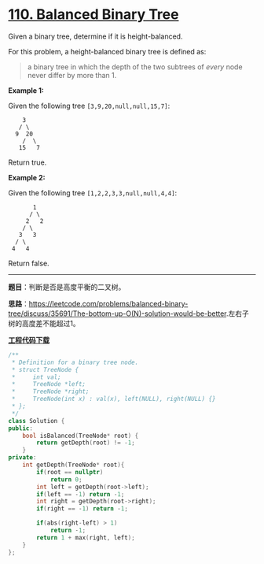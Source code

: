 # [110. Balanced Binary Tree](https://leetcode.com/problems/balanced-binary-tree/)

Given a binary tree, determine if it is height-balanced.

For this problem, a height-balanced binary tree is defined as:

> a binary tree in which the depth of the two subtrees of *every* node never differ by more than 1.

**Example 1:**

Given the following tree `[3,9,20,null,null,15,7]`:

```
    3
   / \
  9  20
    /  \
   15   7
```

Return true.

**Example 2:**

Given the following tree `[1,2,2,3,3,null,null,4,4]`:

```
       1
      / \
     2   2
    / \
   3   3
  / \
 4   4
```

Return false.

-----

**题目**：判断是否是高度平衡的二叉树。

**思路**：<https://leetcode.com/problems/balanced-binary-tree/discuss/35691/The-bottom-up-O(N)-solution-would-be-better>.左右子树的高度差不能超过1。

[**工程代码下载**](https://github.com/shenkh/leetcode)

```cpp
/**
 * Definition for a binary tree node.
 * struct TreeNode {
 *     int val;
 *     TreeNode *left;
 *     TreeNode *right;
 *     TreeNode(int x) : val(x), left(NULL), right(NULL) {}
 * };
 */
class Solution {
public:
    bool isBalanced(TreeNode* root) {
        return getDepth(root) != -1;
    }
private:
    int getDepth(TreeNode* root){
        if(root == nullptr)
            return 0;
        int left = getDepth(root->left);
        if(left == -1) return -1;
        int right = getDepth(root->right);
        if(right == -1) return -1;

        if(abs(right-left) > 1)
            return -1;
        return 1 + max(right, left);
    }
};
```